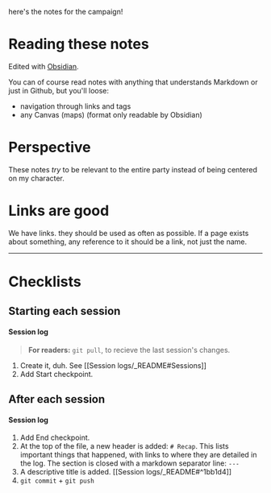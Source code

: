 here's the notes for the campaign!

# Reading these notes

Edited with [Obsidian](https://obsidian.md/).

You can of course read notes with anything that understands Markdown or just in Github, but you'll loose:
- navigation through links and tags
- any Canvas (maps) (format only readable by Obsidian)

# Perspective

These notes *try* to be relevant to the entire party instead of being centered on my character.

# Links are good

We have links. they should be used as often as possible.
If a page exists about something, any reference to it should be a link, not just the name.

---

# Checklists

## Starting each session

#### Session log

> **For readers:** `git pull`, to recieve the last session's changes.

1. Create it, duh. See [[Session logs/_README#Sessions]]
2. Add Start checkpoint.

## After each session

#### Session log

1. Add End checkpoint.
2. At the top of the file, a new header is added: `# Recap`.
  This lists important things that happened, with links to where they are detailed in the log.
  The section is closed with a markdown separator line: `---`
3. A descriptive title is added. [[Session logs/_README#^1bb1d4]]
4. `git commit` + `git push`